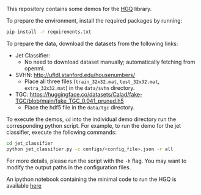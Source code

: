 
This repository contains some demos for the [HGQ](https://github.com/calad0i/HGQ) library.

To prepare the environment, install the required packages by running:

```bash
pip install -r requirements.txt
```

To prepare the data, download the datasets from the following links:

- Jet Classifier:
  - No need to download dataset manually; automatically fetching from openml.
- SVHN: http://ufldl.stanford.edu/housenumbers/
  - Place all three files (`train_32x32.mat`, `test_32x32.mat`, `extra_32x32.mat`) in the `data/svhn` directory.
- TGC: https://huggingface.co/datasets/Calad/fake-TGC/blob/main/fake_TGC_0.041_pruned.h5
  - Place the hdf5 file in the `data/tgc` directory.

To execute the demos, `cd` into the individual demo directory run the corresponding python script. For example, to run the demo for the jet classifier, execute the following commands:

```bash
cd jet_classifier
python jet_classifier.py -c configs/<config_file>.json -r all
```

For more details, please run the script with the `-h` flag.
You may want to modify the output paths in the configuration files. 

An ipython notebook containing the minimal code to run the HGQ is available [here](minimal/usage_example.ipynb)
